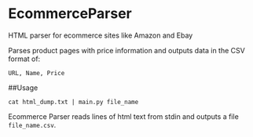 # EcommerceParser

HTML parser for ecommerce sites like Amazon and Ebay

Parses product pages with price information and outputs data in the CSV format of:

`URL, Name, Price`

##Usage

`cat html_dump.txt | main.py file_name`

Ecommerce Parser reads lines of html text from stdin and outputs a file `file_name.csv`.


